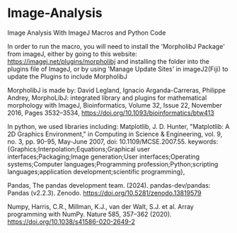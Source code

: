 # Image-Analysis
Image Analysis With ImageJ Macros and Python Code

In order to run the macro, you will need to install the 'MorpholibJ Package' from imageJ, either by going to this website:
https://imagej.net/plugins/morpholibj
and installing the folder into the plugins file of ImageJ, or by using 'Manage Update Sites' in imageJ2(Fiji) to update the Plugins to include MorpholibJ


MorpholibJ is made by:
David Legland, Ignacio Arganda-Carreras, Philippe Andrey, MorphoLibJ: integrated library and plugins for mathematical morphology with ImageJ, Bioinformatics, Volume 32, Issue 22, November 2016, Pages 3532–3534, https://doi.org/10.1093/bioinformatics/btw413

In python, we used libraries including:
Matplotlib,
J. D. Hunter, "Matplotlib: A 2D Graphics Environment," in Computing in Science & Engineering, vol. 9, no. 3, pp. 90-95, May-June 2007, doi: 10.1109/MCSE.2007.55. keywords: {Graphics;Interpolation;Equations;Graphical user interfaces;Packaging;Image generation;User interfaces;Operating systems;Computer languages;Programming profession;Python;scripting languages;application development;scientific programming}, 

Pandas,
The pandas development team. (2024). pandas-dev/pandas: Pandas (v2.2.3). Zenodo. https://doi.org/10.5281/zenodo.13819579

Numpy, 
Harris, C.R., Millman, K.J., van der Walt, S.J. et al. Array programming with NumPy. Nature 585, 357–362 (2020). https://doi.org/10.1038/s41586-020-2649-2

